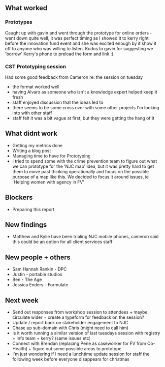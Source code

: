 ## What worked
### Prototypes
Caught up with gavin and went through the prototype for online orders - went down quite well, it was perfect timing as I showed it to kerry right before the innovation fund event and she was excited enough by it show it off to anyone who was willing to listen. Kudos to gavin for suggesting we 'borrow' Kerry's phone to preload the form and link :).

### CST Prototyping session
Had some good feedback from Cameron re: the session on tuesday
* the format worked well
* having Alvaro as someone who isn't a knowledge expert helped keep it fresh
* staff enjoyed discussion that the ideas led to
* there seems to be some cross over with some other projects I'm looking into with other staff
* staff felt it was a bit vague at first, but they were getting the hang of it

## What didnt work
* Getting my metrics done
* Writing a blog post
* Managing time to have for Prototyping
* I tried to spend some with the crime prevention team to figure out what we can prototype for the 'NJC map' idea, but it was pretty hard to get them to move past thinking operationally and focus on the possible purpose of a map like this. We decided to focus it around issues, ie 'Helping women with agency in FV'

## Blockers
* Preparing this report

## New findings
* Matthew and Kylie have been trialing NJC mobile phones, cameron said this could be an option for all client services staff

## New people + others
* Sam Hannah Rankin - DPC
* Justin - portable studios
* Ben - The Age
* Jessica Enders - Formulate

## Next week
* Send out responses from workshop session to attendees + maybe circulate wider + create a typeform for feedback on the session?
* Update / report back on stakeholder engagement to NJC
* Chase up sub-domain with Chris (might need to call him)
* Is it worth running a similar version of last tuesdays session with registry + info team + kerry? (same issues etc)
* Connect with Brendan (replacing Pene as caseworker for FV from Co-Health) + figure out some possible areas to prototype
* I'm just wondering if I need a lunchtime update session for staff the following week before everyone disappears for christmas
